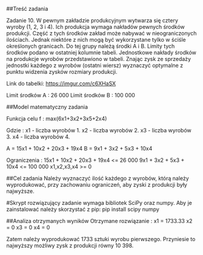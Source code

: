 ##Treść zadania

Zadanie 10. W pewnym zakładzie produkcyjnym wytwarza się cztery wyroby (1, 2, 3 i 4). Ich
produkcja wymaga nakładów pewnych środków produkcji. Część z tych środków zakład może
nabywać w nieograniczonych ilościach. Jednak niektóre z nich mogą być wykorzystane tylko w ściśle
określonych granicach. Do tej grupy należą środki A i B. Limity tych środków podano w ostatniej
kolumnie tabeli.
Jednostkowe nakłady środków na produkcje wyrobów przedstawiono w tabeli. Znając zysk ze
sprzedaży jednostki każdego z wyrobów (ostatni wiersz) wyznaczyć optymalne z punktu widzenia
zysków rozmiary produkcji.

Link do tabelki:
https://imgur.com/c6XHaSX

Limit środków A : 26 000
Limit środków B : 100 000

##Model matematyczny zadania

Funkcja celu f : max(6x1+3x2+3x5+2x4)

Gdzie :
x1 - liczba wyrobów 1.
x2 - liczba wyrobów 2.
x3 - liczba wyrobów 3.
x4 - liczba wyrobów 4.

A = 15x1 + 10x2 + 20x3 + 19x4
B = 9x1 + 3x2 + 5x3 + 10x4

Ograniczenia :
15x1 + 10x2 + 20x3 + 19x4 <= 26 000
9x1 + 3x2 + 5x3 + 10x4 <= 100 000
x1,x2,x3,x4 >= 0

##Cel zadania
Należy wyznaczyć ilość każdego z wyrobów, którą należy wyprodukować, przy zachowaniu ograniczeń, aby zyski z produkcji były najwyższe.   

#Skrypt rozwiązujący zadanie wymaga bibliotek SciPy oraz numpy. Aby je zainstalować należy skorzystać z pip:
pip install scipy numpy

##Analiza otrzymanych wyników
Otrzymane rozwiązanie :
x1 = 1733.33
x2 = 0
x3 = 0
x4 = 0

Zatem należy wyprodukować 1733 sztuki wyrobu pierwszego. Przyniesie to najwyższy możliwy zysk z produkcji równy 10 398.

